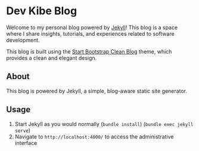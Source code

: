
# Dev Kibe Blog

Welcome to my personal blog powered by [Jekyll](https://jekyllrb.com/)! This blog is a space where I share insights, tutorials, and experiences related to software development.

This blog is built using the [Start Bootstrap Clean Blog](https://startbootstrap.com/themes/clean-blog) theme, which provides a clean and elegant design.

## About
This blog is powered by Jekyll, a simple, blog-aware static site generator.

## Usage

[](https://github.com/jekyll/jekyll-admin#usage)

1.  Start Jekyll as you would normally  (`bundle install`) (`bundle exec jekyll serve`)
2.  Navigate to  `http://localhost:4000/`  to access the administrative interface